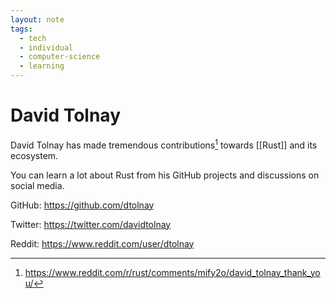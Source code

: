 ```yaml
---
layout: note
tags:
  - tech
  - individual
  - computer-science
  - learning
---
```


# David Tolnay

David Tolnay has made tremendous contributions[^1] towards [[Rust]] and its ecosystem.

You can learn a lot about Rust from his GitHub projects and discussions on social media.

GitHub: https://github.com/dtolnay

Twitter: https://twitter.com/davidtolnay

Reddit: https://www.reddit.com/user/dtolnay


[^1]: https://www.reddit.com/r/rust/comments/mify2o/david_tolnay_thank_you/

